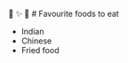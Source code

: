 :revolving_hearts: :sparkles: :revolving_hearts: # Favourite foods to eat
* Indian
* Chinese
* Fried food
